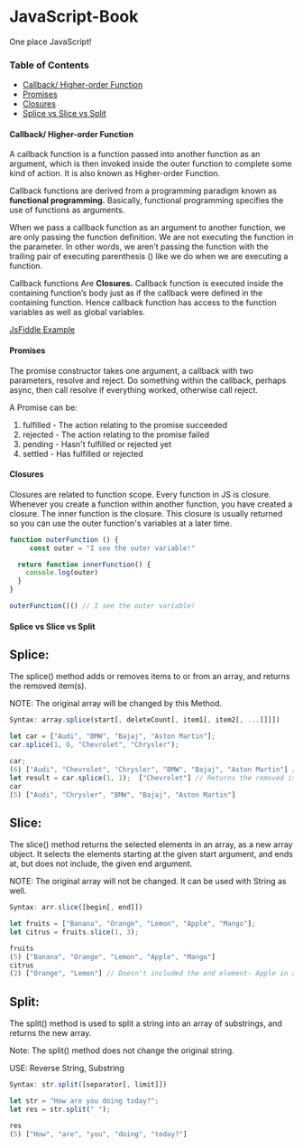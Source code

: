 # JavaScript-Book

One place JavaScript!

### Table of Contents

- [Callback/ Higher-order Function](#callback)
- [Promises](#promises)
- [Closures](#closures)
- [Splice vs Slice vs Split](#SDiff)

<a name=“callback”/>

#### Callback/ Higher-order Function

A callback function is a function passed into another function as an argument, 
which is then invoked inside the outer function to complete some kind of action.
It is also known as Higher-order Function.

Callback functions are derived from a programming paradigm known as **functional programming.**
Basically, functional programming specifies the use of functions as arguments.

When we pass a callback function as an argument to another function, we are only passing the function definition.
We are not executing the function in the parameter. In other words, we aren’t passing the function with the trailing
pair of executing parenthesis () like we do when we are executing a function.

Callback functions Are **Closures.** Callback function is executed inside the containing function’s body just as if
the callback were defined in the containing function. Hence callback function has access to the function variables as
well as global variables. 

[JsFiddle Example](http://jsfiddle.net/varit05/o3vu14kd/)

<a name=“promises”/>

#### Promises

The promise constructor takes one argument, a callback with two parameters, resolve and reject. 
Do something within the callback, perhaps async, then call resolve if everything worked, otherwise call reject.

A Promise can be:
1. fulfilled - The action relating to the promise succeeded
2. rejected - The action relating to the promise failed
3. pending - Hasn't fulfilled or rejected yet
4. settled - Has fulfilled or rejected

<a name=“closures”/>

#### Closures

Closures are related to function scope. Every function in JS is closure.
Whenever you create a function within another function, you have created a closure. The inner function is the closure.
This closure is usually returned so you can use the outer function's variables at a later time.

```javascript
function outerFunction () {
     const outer = "I see the outer variable!"

  return function innerFunction() {
    console.log(outer)
  }
}

outerFunction()() // I see the outer variable!
```

<a name=“SDiff”/>

#### Splice vs Slice vs Split

## Splice:
The splice() method adds or removes items to or from an array, and returns the removed item(s).

NOTE: The original array will be changed by this Method.
```javascript
Syntax: array.splice(start[, deleteCount[, item1[, item2[, ...]]]])

let car = ["Audi", "BMW", "Bajaj", "Aston Martin"];
car.splice(1, 0, "Chevrolet", "Chrysler");

car;
(6) ["Audi", "Chevrolet", "Chrysler", "BMW", "Bajaj", "Aston Martin"] // Added Chevrolet to car array at index of 1 and followed by Chrysler. Since Second argument is 0, none of the item is removed from an array.
let result = car.splice(1, 1);  ["Chevrolet"] // Returns the removed item 
car
(5) ["Audi", "Chrysler", "BMW", "Bajaj", "Aston Martin"]
```

## Slice:
The slice() method returns the selected elements in an array, as a new array object.
It selects the elements starting at the given start argument, and ends at, but does not include, the given end argument.

NOTE: The original array will not be changed. It can be used with String as well.
```javascript
Syntax: arr.slice([begin[, end]])

let fruits = ["Banana", "Orange", "Lemon", "Apple", "Mango"];
let citrus = fruits.slice(1, 3);

fruits
(5) ["Banana", "Orange", "Lemon", "Apple", "Mango"]
citrus
(2) ["Orange", "Lemon"] // Doesn't included the end element- Apple in an result array.
```

## Split:
The split() method is used to split a string into an array of substrings, and returns the new array.

Note: The split() method does not change the original string.

USE: Reverse String, Substring
```javascript
Syntax: str.split([separator[, limit]])

let str = "How are you doing today?";
let res = str.split(" ");

res
(5) ["How", "are", "you", "doing", "today?"]

